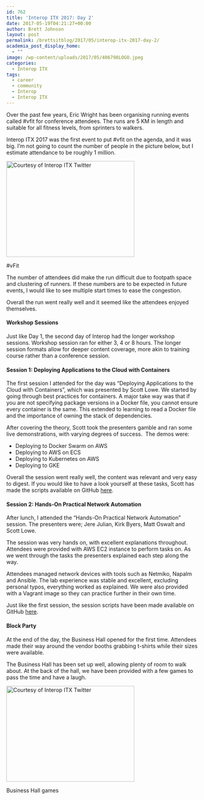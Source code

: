 ```yaml
---
id: 762
title: 'Interop ITX 2017: Day 2'
date: 2017-05-19T04:21:27+00:00
author: Brett Johnson
layout: post
permalink: /brettsitblog/2017/05/interop-itx-2017-day-2/
academia_post_display_home:
  - ""
image: /wp-content/uploads/2017/05/406798LOGO.jpeg
categories:
  - Interop ITX
tags:
  - career
  - community
  - Interop
  - Interop ITX
---
```



Over the past few years, Eric Wright has been organising running events called #vfit for conference attendees. The runs are 5 KM in length and suitable for all fitness levels, from sprinters to walkers.

Interop ITX 2017 was the first event to put #vfit on the agenda, and it was big. I&#8217;m not going to count the number of people in the picture below, but I estimate attendance to be roughly 1 million.

<div id="attachment_768" style="width: 345px" class="wp-caption alignnone">
  <a href="https://sdbrett.com/BrettsITBlog/wp-content/uploads/2017/05/vfit.jpg" target="_blank" rel="noopener noreferrer"><img class="wp-image-768" title="Interop ITX" src="https://sdbrett.com/BrettsITBlog/wp-content/uploads/2017/05/vfit-300x225.jpg" alt="Courtesy of Interop ITX Twitter" width="335" height="251" srcset="https://sdbrett.com/assets/images2017/05/vfit-300x225.jpg 300w, https://sdbrett.com/assets/images2017/05/vfit-768x576.jpg 768w, https://sdbrett.com/assets/images2017/05/vfit-1024x768.jpg 1024w, https://sdbrett.com/assets/images2017/05/vfit-260x195.jpg 260w" sizes="(max-width: 335px) 100vw, 335px" /></a>
  
  <p class="wp-caption-text">
    #vFit
  </p>
</div>

The number of attendees did make the run difficult due to footpath space and clustering of runners. If these numbers are to be expected in future events, I would like to see multiple start times to ease the congestion.

Overall the run went really well and it seemed like the attendees enjoyed themselves.

#### Workshop Sessions

Just like Day 1, the second day of Interop had the longer workshop sessions. Workshop session ran for either 3, 4 or 8 hours. The longer session formats allow for deeper content coverage, more akin to training course rather than a conference session.

#### Session 1: Deploying Applications to the Cloud with Containers

The first session I attended for the day was &#8220;Deploying Applications to the Cloud with Containers&#8221;, which was presented by Scott Lowe. We started by going through best practices for containers. A major take way was that if you are not specifying package versions in a Docker file, you cannot ensure every container is the same. This extended to learning to read a Docker file and the importance of owning the stack of dependencies.

After covering the theory, Scott took the presenters gamble and ran some live demonstrations, with varying degrees of success.  The demos were:

  * Deploying to Docker Swarm on AWS
  * Deploying to AWS on ECS
  * Deploying to Kubernetes on AWS
  * Deploying to GKE

Overall the session went really well, the content was relevant and very easy to digest. If you would like to have a look yourself at these tasks, Scott has made the scripts available on GitHub [here](https://github.com/lowescott/2017-itx-container-workshop).

#### Session 2: Hands-On Practical Network Automation

After lunch, I attended the &#8220;Hands-On Practical Network Automation&#8221; session. The presenters were; Jere Julian, Kirk Byers, Matt Oswalt and Scott Lowe.

The session was very hands on, with excellent explanations throughout. Attendees were provided with AWS EC2 instance to perform tasks on. As we went through the tasks the presenters explained each step along the way.

Attendees managed network devices with tools such as Netmiko, Napalm and Ansible. The lab experience was stable and excellent, excluding personal typos, everything worked as explained. We were also provided with a Vagrant image so they can practice further in their own time.

Just like the first session, the session scripts have been made available on GitHub [here](https://github.com/lowescott/itx2017-net-auto-workshop).

#### Block Party

At the end of the day, the Business Hall opened for the first time. Attendees made their way around the vendor booths grabbing t-shirts while their sizes were available.

The Business Hall has been set up well, allowing plenty of room to walk about. At the back of the hall, we have been provided with a few games to pass the time and have a laugh.

<div id="attachment_766" style="width: 345px" class="wp-caption alignnone">
  <img class="wp-image-766" title="Interop ITX" src="https://sdbrett.com/BrettsITBlog/wp-content/uploads/2017/05/Business-Hall-games-300x225.jpg" alt="Courtesy of Interop ITX Twitter" width="335" height="251" srcset="https://sdbrett.com/assets/images2017/05/Business-Hall-games-300x225.jpg 300w, https://sdbrett.com/assets/images2017/05/Business-Hall-games-768x576.jpg 768w, https://sdbrett.com/assets/images2017/05/Business-Hall-games-1024x768.jpg 1024w, https://sdbrett.com/assets/images2017/05/Business-Hall-games-260x195.jpg 260w, https://sdbrett.com/assets/images2017/05/Business-Hall-games.jpg 1200w" sizes="(max-width: 335px) 100vw, 335px" />
  
  <p class="wp-caption-text">
    Business Hall games
  </p>
</div>